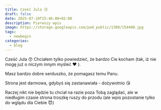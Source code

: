 ```yaml
---
title: Cześć Jula 😙
draft: false
date: 2025-07-10T15:46:00+02:00
description: Pierwszy wpis
image: https://storage.googleapis.com/pod_public/1300/154400.jpg
tags:
  - newbegin
categories:
  - blog
---
```

Cześć Jula 😙 Chciałem tylko powiedzieć, że bardzo Cie kocham (tak, iż nie mogę już o niczym innym myśleć ❤️ ). 

Masz bardzo dobre serduszko, że pomagasz temu Panu.  

 Strona jest darmowa, gdybyś się zastanawiała - dożywotnio 😘

Raczej nikt nie będzie tu chciał na razie poza Tobą zaglądać, ale w niedługim czasie strona troszkę ruszy  do przodu (ale wpis pozostanie tylko do wglądu dla Ciebie 😈)
